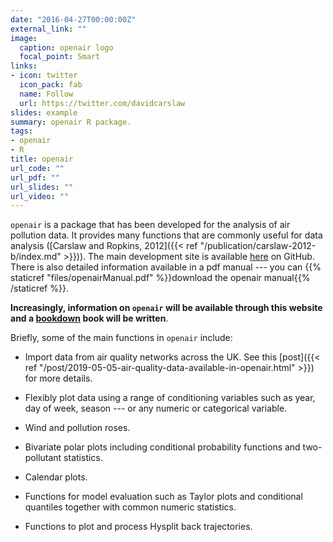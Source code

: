 ```yaml
---
date: "2016-04-27T00:00:00Z"
external_link: ""
image:
  caption: openair logo
  focal_point: Smart
links:
- icon: twitter
  icon_pack: fab
  name: Follow
  url: https://twitter.com/davidcarslaw
slides: example
summary: openair R package.
tags:
- openair
- R
title: openair
url_code: ""
url_pdf: ""
url_slides: ""
url_video: ""
---
```


`openair` is a [<i class="fab fa-r-project"></i>](https://www.r-project.org) package that has been developed for the analysis of air pollution data. It provides many functions that are commonly useful for data analysis ([Carslaw and Ropkins, 2012]({{< ref "/publication/carslaw-2012-b/index.md" >}})). The main development site is available [here](https://github.com/davidcarslaw/openair) on GitHub. There is also detailed information available in a pdf manual --- you can {{% staticref "files/openairManual.pdf" %}}download the openair manual{{% /staticref %}}. 

**Increasingly, information on `openair` will be available through this website and a [bookdown](https://bookdown.org/home/) book will be written**.

Briefly, some of the main functions in `openair` include:

- Import data from air quality networks across the UK. See this [post]({{< ref "/post/2019-05-05-air-quality-data-available-in-openair.html" >}}) for more details.

- Flexibly plot data using a range of conditioning variables such as year, day of week, season --- or any numeric or categorical variable.

- Wind and pollution roses.

- Bivariate polar plots including conditional probability functions and two-pollutant statistics.

- Calendar plots.

- Functions for model evaluation such as Taylor plots and conditional quantiles together with common numeric statistics.

- Functions to plot and process Hysplit back trajectories.